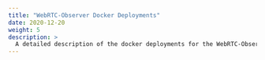 ```yaml
---
title: "WebRTC-Observer Docker Deployments"
date: 2020-12-20
weight: 5
description: >
  A detailed description of the docker deployments for the WebRTC-Observer service.
---
```


